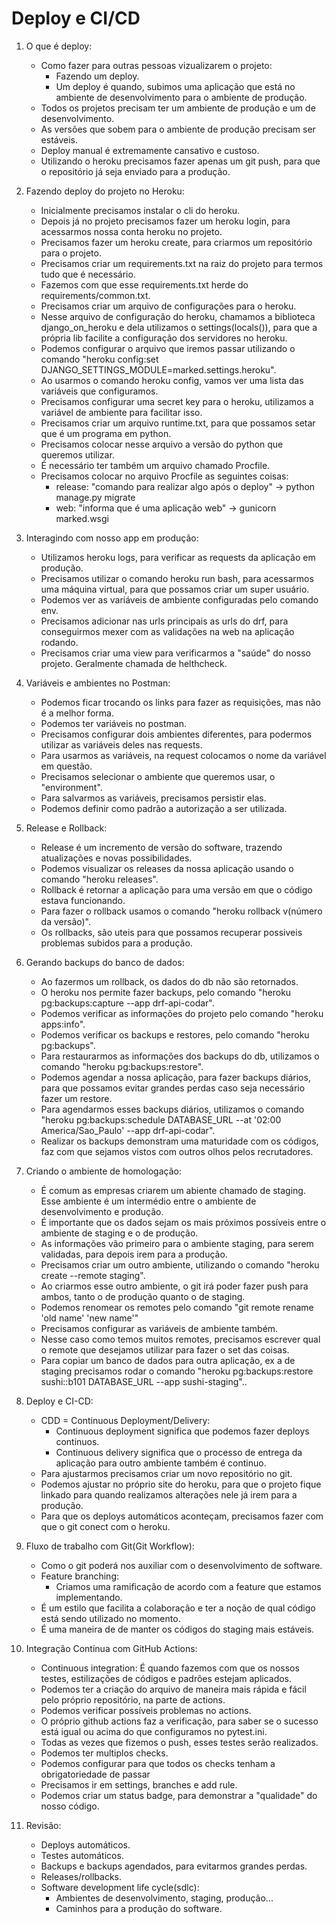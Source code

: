 # Deploy e CI/CD

1. O que é deploy:
    * Como fazer para outras pessoas vizualizarem o projeto:
        * Fazendo um deploy.
        * Um deploy é quando, subimos uma aplicação que está no ambiente de desenvolvimento para o ambiente de produção.
    * Todos os projetos precisam ter um ambiente de produção e um de desenvolvimento.
    * As versões que sobem para o ambiente de produção precisam ser estáveis.    
    * Deploy manual é extremamente cansativo e custoso.   
    * Utilizando o heroku precisamos fazer apenas um git push, para que o repositório já seja enviado para a produção.

2. Fazendo deploy do projeto no Heroku:
    * Inicialmente precisamos instalar o cli do heroku.
    * Depois já no projeto precisamos fazer um heroku login, para acessarmos nossa conta heroku no projeto.
    * Precisamos fazer um heroku create, para criarmos um repositório para o projeto.
    * Precisamos criar um requirements.txt na raiz do projeto para termos tudo que é necessário.
    * Fazemos com que esse requirements.txt herde do requirements/common.txt.
    * Precisamos criar um arquivo de configurações para o heroku.
    * Nesse arquivo de configuração do heroku, chamamos a biblioteca django_on_heroku e dela utilizamos o settings(locals()), para que a própria lib facilite a configuração dos servidores no heroku.
    * Podemos configurar o arquivo que iremos passar utilizando o comando "heroku config:set DJANGO_SETTINGS_MODULE=marked.settings.heroku".
    * Ao usarmos o comando heroku config, vamos ver uma lista das variáveis que configuramos.
    * Precisamos configurar uma secret key para o heroku, utilizamos a variável de ambiente para facilitar isso.
    * Precisamos criar um arquivo runtime.txt, para que possamos setar que é um programa em python.
    * Precisamos colocar nesse arquivo a versão do python que queremos utilizar.
    * É necessário ter também um arquivo chamado Procfile.
    * Precisamos colocar no arquivo Procfile as seguintes coisas:
        * release: "comando para realizar algo após o deploy" -> python manage.py migrate
        * web: "informa que é uma aplicação web" -> gunicorn marked.wsgi

3. Interagindo com nosso app em produção:
    * Utilizamos heroku logs, para verificar as requests da aplicação em produção.
    * Precisamos utilizar o comando heroku run bash, para acessarmos uma máquina virtual, para que possamos criar um super usuário.
    * Podemos ver as variáveis de ambiente configuradas pelo comando env.
    * Precisamos adicionar nas urls principais as urls do drf, para conseguirmos mexer com as validações na web na aplicação rodando.
    * Precisamos criar uma view para verificarmos a "saúde" do nosso projeto. Geralmente chamada de helthcheck.

4. Variáveis e ambientes no Postman:
    * Podemos ficar trocando os links para fazer as requisições, mas não é a melhor forma.
    * Podemos ter variáveis no postman.
    * Precisamos configurar dois ambientes diferentes, para podermos utilizar as variáveis deles nas requests.
    * Para usarmos as variáveis, na request colocamos o nome da variável em questão.
    * Precisamos selecionar o ambiente que queremos usar, o "environment".
    * Para salvarmos as variáveis, precisamos persistir elas.
    * Podemos definir como padrão a autorização a ser utilizada.

5. Release e Rollback:
    * Release é um incremento de versão do software, trazendo atualizações e novas possibilidades.
    * Podemos visualizar os releases da nossa aplicação usando o comando "heroku releases".
    * Rollback é retornar a aplicação para uma versão em que o código estava funcionando.
    * Para fazer o rollback usamos o comando "heroku rollback v(número da versão)".
    * Os rollbacks, são uteis para que possamos recuperar possiveis problemas subidos para a produção.

6. Gerando backups do banco de dados:
    * Ao fazermos um rollback, os dados do db não são retornados.
    * O heroku nos permite fazer backups, pelo comando "heroku pg:backups:capture --app drf-api-codar".
    * Podemos verificar as informações do projeto pelo comando "heroku apps:info".
    * Podemos verificar os backups e restores, pelo comando "heroku pg:backups".
    * Para restaurarmos as informações dos backups do db, utilizamos o comando "heroku pg:backups:restore".
    * Podemos agendar a nossa aplicação, para fazer backups diários, para que possamos evitar grandes perdas caso seja necessário fazer um restore.
    * Para agendarmos esses backups diários, utilizamos o comando "heroku pg:backups:schedule DATABASE_URL --at '02:00 America/Sao_Paulo' --app drf-api-codar".
    * Realizar os backups demonstram uma maturidade com os códigos, faz com que sejamos vistos com outros olhos pelos recrutadores.

7. Criando o ambiente de homologação:
    * É comum as empresas criarem um abiente chamado de staging. Esse ambiente é um intermédio entre o ambiente de desenvolvimento e produção.
    * É importante que os dados sejam os mais próximos possíveis entre o ambiente de staging e o de produção.
    * As informações vão primeiro para o ambiente staging, para serem validadas, para depois irem para a produção.
    * Precisamos criar um outro ambiente, utilizando o comando "heroku create --remote staging".
    * Ao criarmos esse outro ambiente, o git irá poder fazer push para ambos, tanto o de produção quanto o de staging.
    * Podemos renomear os remotes pelo comando "git remote rename 'old name' 'new name'"
    * Precisamos configurar as variáveis de ambiente também.
    * Nesse caso como temos muitos remotes, precisamos escrever qual o remote que desejamos utilizar para fazer o set das coisas.
    * Para copiar um banco de dados para outra aplicação, ex a de staging precisamos rodar o comando "heroku pg:backups:restore sushi::b101 DATABASE_URL --app sushi-staging"..

8. Deploy e CI-CD:
    * CDD = Continuous Deployment/Delivery:
        * Continuous deployment significa que podemos fazer deploys continuos.
        * Continuous delivery significa que o processo de entrega da aplicação para outro ambiente também é continuo.
    * Para ajustarmos precisamos criar um novo repositório no git.
    * Podemos ajustar no próprio site do heroku, para que o projeto fique linkado para quando realizamos alterações nele já irem para a produção.
    * Para que os deploys automáticos aconteçam, precisamos fazer com que o git conect com o heroku.

9. Fluxo de trabalho com Git(Git Workflow):
    * Como o git poderá nos auxiliar com o desenvolvimento de software.
    * Feature branching:
        * Criamos uma ramificação de acordo com a feature que estamos implementando.
    * É um estilo que facilita a colaboração e ter a noção de qual código está sendo utilizado no momento.
    * É uma maneira de de manter os códigos do staging mais estáveis.

10. Integração Contínua com GitHub Actions:
    * Continuous integration: É quando fazemos com que os nossos testes, estilizações de códigos e padrões estejam aplicados.
    * Podemos ter a criação do arquivo de maneira mais rápida e fácil pelo próprio repositório, na parte de actions.
    * Podemos verificar possíveis problemas no actions.
    * O próprio github actions faz a verificação, para saber se o sucesso está igual ou acima do que configuramos no pytest.ini.
    * Todas as vezes que fizemos o push, esses testes serão realizados.
    * Podemos ter multiplos checks.
    * Podemos configurar para que todos os checks tenham a obrigatoriedade de passar
    * Precisamos ir em settings, branches e add rule.
    * Podemos criar um status badge, para demonstrar a "qualidade" do nosso código.

11. Revisão:
    * Deploys automáticos.
    * Testes automáticos.
    * Backups e backups agendados, para evitarmos grandes perdas.
    * Releases/rollbacks.
    * Software development life cycle(sdlc):
        * Ambientes de desenvolvimento, staging, produção...
        * Caminhos para a produção do software.
